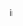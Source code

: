 <!DOCTYPE html>
<html lang="in">
<head>
    <meta charset="UTF-8">
    <title>tulisan berjalan</title>
</head>
<body>
    <marquee>irfan dwi ariyanto</marquee>
</body>
</html>

